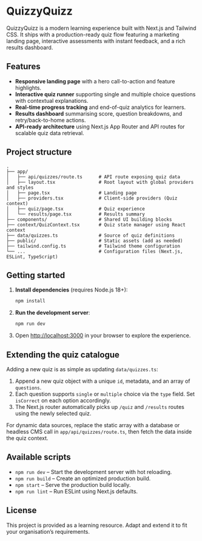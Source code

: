 # QuizzyQuizz

QuizzyQuizz is a modern learning experience built with Next.js and Tailwind CSS. It ships with a production-ready quiz flow featuring a marketing landing page, interactive assessments with instant feedback, and a rich results dashboard.

## Features

- **Responsive landing page** with a hero call-to-action and feature highlights.
- **Interactive quiz runner** supporting single and multiple choice questions with contextual explanations.
- **Real-time progress tracking** and end-of-quiz analytics for learners.
- **Results dashboard** summarising score, question breakdowns, and retry/back-to-home actions.
- **API-ready architecture** using Next.js App Router and API routes for scalable quiz data retrieval.

## Project structure

```
.
├── app/
│   ├── api/quizzes/route.ts      # API route exposing quiz data
│   ├── layout.tsx                # Root layout with global providers and styles
│   ├── page.tsx                  # Landing page
│   ├── providers.tsx             # Client-side providers (Quiz context)
│   ├── quiz/page.tsx             # Quiz experience
│   └── results/page.tsx          # Results summary
├── components/                   # Shared UI building blocks
├── context/QuizContext.tsx       # Quiz state manager using React context
├── data/quizzes.ts               # Source of quiz definitions
├── public/                       # Static assets (add as needed)
├── tailwind.config.ts            # Tailwind theme configuration
└── ...                           # Configuration files (Next.js, ESLint, TypeScript)
```

## Getting started

1. **Install dependencies** (requires Node.js 18+):

   ```bash
   npm install
   ```

2. **Run the development server**:

   ```bash
   npm run dev
   ```

3. Open [http://localhost:3000](http://localhost:3000) in your browser to explore the experience.

## Extending the quiz catalogue

Adding a new quiz is as simple as updating `data/quizzes.ts`:

1. Append a new quiz object with a unique `id`, metadata, and an array of `questions`.
2. Each question supports `single` or `multiple` choice via the `type` field. Set `isCorrect` on each option accordingly.
3. The Next.js router automatically picks up `/quiz` and `/results` routes using the newly selected quiz.

For dynamic data sources, replace the static array with a database or headless CMS call in `app/api/quizzes/route.ts`, then fetch the data inside the quiz context.

## Available scripts

- `npm run dev` – Start the development server with hot reloading.
- `npm run build` – Create an optimized production build.
- `npm start` – Serve the production build locally.
- `npm run lint` – Run ESLint using Next.js defaults.

## License

This project is provided as a learning resource. Adapt and extend it to fit your organisation’s requirements.
